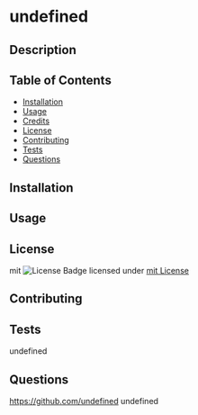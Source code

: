 # undefined

  ## Description
  
  ## Table of Contents
  * [Installation](#installation)
  * [Usage](#usage)
  * [Credits](#credits)
  * [License](#license)
  * [Contributing](#contributing)
  * [Tests](#tests)
  * [Questions](#questions) 
  ## Installation
  
  ## Usage
  
  ## License
  mit
  ![License Badge](https://img.shields.io/badge/License-mit-blueviolet)
  licensed under [mit License](https://choosealicense.com/licenses/mit/)
  ## Contributing
  
  ## Tests
  undefined
  ## Questions
  https://github.com/undefined
  undefined
